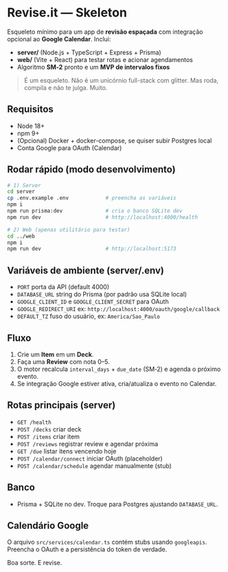 # Revise.it — Skeleton

Esqueleto mínimo para um app de **revisão espaçada** com integração opcional ao **Google Calendar**.
Inclui:

- **server/** (Node.js + TypeScript + Express + Prisma)
- **web/** (Vite + React) para testar rotas e acionar agendamentos
- Algoritmo **SM‑2** pronto e um **MVP de intervalos fixos**

> É um esqueleto. Não é um unicórnio full-stack com glitter. Mas roda, compila e não te julga. Muito.

## Requisitos

- Node 18+
- npm 9+
- (Opcional) Docker + docker-compose, se quiser subir Postgres local
- Conta Google para OAuth (Calendar)

## Rodar rápido (modo desenvolvimento)

```bash
# 1) Server
cd server
cp .env.example .env            # preencha as variáveis
npm i
npm run prisma:dev              # cria o banco SQLite dev
npm run dev                     # http://localhost:4000/health

# 2) Web (apenas utilitário para testar)
cd ../web
npm i
npm run dev                     # http://localhost:5173
```

## Variáveis de ambiente (server/.env)

- `PORT` porta da API (default 4000)
- `DATABASE_URL` string do Prisma (por padrão usa SQLite local)
- `GOOGLE_CLIENT_ID` e `GOOGLE_CLIENT_SECRET` para OAuth
- `GOOGLE_REDIRECT_URI` ex: `http://localhost:4000/oauth/google/callback`
- `DEFAULT_TZ` fuso do usuário, ex: `America/Sao_Paulo`

## Fluxo

1. Crie um **Item** em um **Deck**.
2. Faça uma **Review** com nota 0–5.
3. O motor recalcula `interval_days` + `due_date` (SM‑2) e agenda o próximo evento.
4. Se integração Google estiver ativa, cria/atualiza o evento no Calendar.

## Rotas principais (server)

- `GET /health`
- `POST /decks` criar deck
- `POST /items` criar item
- `POST /reviews` registrar review e agendar próxima
- `GET /due` listar itens vencendo hoje
- `POST /calendar/connect` iniciar OAuth (placeholder)
- `POST /calendar/schedule` agendar manualmente (stub)

## Banco

- Prisma + SQLite no dev. Troque para Postgres ajustando `DATABASE_URL`.

## Calendário Google

O arquivo `src/services/calendar.ts` contém stubs usando `googleapis`. Preencha o OAuth e a persistência do token de verdade.

Boa sorte. E revise.
